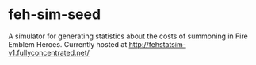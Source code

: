 # feh-sim-seed

A simulator for generating statistics about the costs of summoning in Fire Emblem Heroes. Currently hosted at http://fehstatsim-v1.fullyconcentrated.net/

